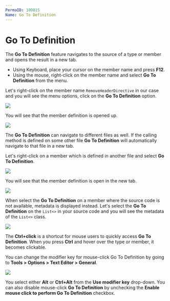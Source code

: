 ```yaml
---
PermaID: 100015
Name: Go To Definition
---
```


# Go To Definition

The **Go To Definition** feature navigates to the source of a type or member and opens the result in a new tab. 

 - Using Keyboard, place your cursor on the member name and press **F12**. 
 - Using the mouse, right-click on the member name and select **Go To Definition** from the menu. 

Let's right-click on the member name `RemoveHeaderDirective` in our case and you will see the menu options, click on the **Go To Definition** option.

<img src="images/go-to-definition-1.png">

You will see that the member definition is opened up.

<img src="images/go-to-definition-2.png">

The **Go To Definition** can navigate to different files as well. If the calling method is defined on some other file **Go To Definition** will automatically navigate to that file in a new tab. 

Let's right-click on a member which is defined in another file and select **Go To Definition**.

<img src="images/go-to-definition-3.png">

You will see that the member definition is open in the new tab.

<img src="images/go-to-definition-4.png">

When select the **Go To Definition** on a member where the source code is not available, metadata is displayed instead. Let's select the **Go To Definition** on the `List<>` in your source code and you will see the metadata of the `List<>` class.

<img src="images/go-to-definition-5.png">

The **Ctrl+click** is a shortcut for mouse users to quickly access **Go To Definition**. When you press **Ctrl** and hover over the type or member, it becomes clickable. 
 
You can change the modifier key for mouse-click Go To Definition by going to **Tools > Options > Text Editor > General**.

<img src="images/go-to-definition-6.png">

You select either **Alt** or **Ctrl+Alt** from the **Use modifier key** drop-down. You can also disable mouse-click **Go To Definition** by unchecking the **Enable mouse click to perform Go To Definition** checkbox.
